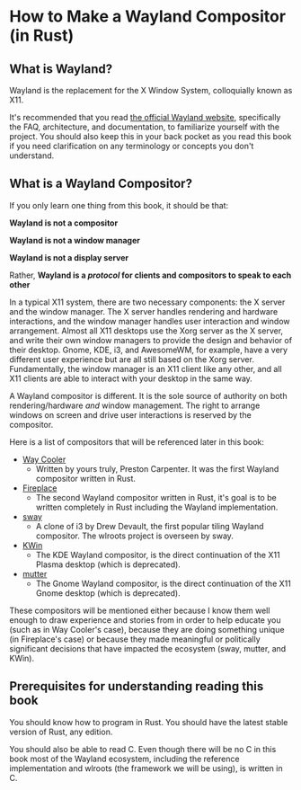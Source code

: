 # How to Make a Wayland Compositor (in Rust)
## What is Wayland?
Wayland is the replacement for the X Window System, colloquially known as X11.

It's recommended that you read [the official Wayland website](https://wayland.freedesktop.org/),
specifically the FAQ, architecture, and documentation, to familiarize yourself with the project.
You should also keep this in your back pocket as you read this book if you need 
clarification on any terminology or concepts you don't understand.

## What is a Wayland Compositor?
If you only learn one thing from this book, it should be that:

**Wayland is not a compositor**

**Wayland is not a window manager**

**Wayland is not a display server**

Rather, **Wayland is a _protocol_ for clients and compositors to speak to each other**

In a typical X11 system, there are two necessary components: the X
server and the window manager. The X server handles rendering and hardware
interactions, and the window manager handles user interaction and window
arrangement. Almost all X11 desktops use the Xorg server as the X server, and
write their own window managers to provide the design and behavior of their
desktop. Gnome, KDE, i3, and AwesomeWM, for example, have a very different
user experience but are all still based on the Xorg server. Fundamentally, the
window manager is an X11 client like any other, and all X11 clients are able to
interact with your desktop in the same way.

A Wayland compositor is different. It is the sole source of authority
on both rendering/hardware *and* window management. The right to arrange
windows on screen and drive user interactions is reserved by the compositor.

Here is a list of compositors that will be referenced later in this book:
* [Way Cooler](http://way-cooler.org)
  - Written by yours truly, Preston Carpenter. It was the first Wayland compositor written in Rust.
* [Fireplace](https://github.com/Drakulix/fireplace)
  - The second Wayland compositor written in Rust, it's goal is to be written completely in Rust including the Wayland implementation.
* [sway](https://swaywm.org/)
  - A clone of i3 by Drew Devault, the first popular tiling Wayland compositor. The wlroots project is overseen by sway.
* [KWin](https://userbase.kde.org/KWin)
  - The KDE Wayland compositor, is the direct continuation of the X11 Plasma desktop (which is deprecated).
* [mutter](https://gitlab.gnome.org/GNOME/mutter)
  - The Gnome Wayland compositor, is the direct continuation of the X11 Gnome desktop (which is deprecated).

These compositors will be mentioned either because I know them well enough to draw experience and stories from in order to help educate you (such as in Way Cooler's case), because they are doing something unique (in Fireplace's case) or because they made meaningful or politically significant decisions that have impacted the ecosystem (sway, mutter, and KWin).

## Prerequisites for understanding reading this book
You should know how to program in Rust. You should have the latest stable version of Rust, any edition.

You should also be able to read C. Even though there will be no C in this book most of the Wayland ecosystem, including the reference implementation and wlroots (the framework we will be using), is written in C.
